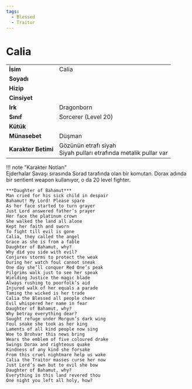 ```yaml
---
tags:
  - Blessed
  - Traitor
---  
```

# Calia   
  
  
  
|  |  |  
|---|---|  
| **İsim** | Calia |  
| **Soyadı** |  |  
| **Hizip** |  |  
| **Cinsiyet** |  |  
| **Irk** | Dragonborn |  
| **Sınıf** | Sorcerer (Level 20) |  
| **Kütük** |  |  
| **Münasebet** | Düşman |  
| **Karakter Betimi** | Gözünün etrafı siyah<br>Siyah pulları etrafında metalik pullar var |  
  
  
!!! note "Karakter Notları"  
	Ejderhalar Savaşı sırasında Sorad tarafında olan bir komutan. Dorax adında bir sentient weapon kullanıyor, o da 20 level fighter.  
	  
	***Daughter of Bahamut***  
	Man cried for his sick child in despair  
	Bahamut! My Lord! Please spare  
	As her face started to turn grayer  
	Just Lord answered father’s prayer  
	Her face the platinum crown  
	She walked the land all alone  
	Kept her faith and sworn  
	To fight till evil is gone  
	Calia, they called the angel  
	Grace as she is from a fable  
	Daughter of Bahamut, why?  
	Why did you side with evil?  
	Conjures storms to protect the weak  
	During her watch foul cannot sneak  
	One day she’ll conquer Red One’s peak  
	Pilgrims walk just to see her speak  
	Wielding Justice the magic blade  
	Always rushing to poorfolk’s aid  
	Injured walk of her equals a parade  
	Taming the wicked is her trade  
	Calia the Blessed all people cheer  
	Evil whispered her name in fear  
	Daughter of Bahamut, why?  
	Why betray everything dear?  
	Sought refuge under Morgun’s dark wing  
	Foul snake she took as her king  
	Laments of all kind people now sing  
	Woe to Brohvar this news bring  
	Wears the emblem of five coloured drake  
	Swings Dorax and righteous quake  
	Kindness of any kind she forsake  
	From this cruel nightmare help us wake  
	Calia the Traitor masses curse her now  
	Just Lord’s own but to evil she bow  
	Daughter of Bahamut, why?  
	Everything in this land revered thou  
	One night you left all holy, how?   